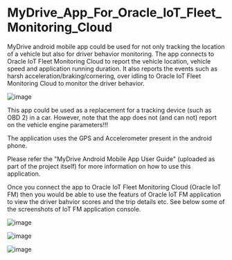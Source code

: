 # MyDrive_App_For_Oracle_IoT_Fleet_Monitoring_Cloud
MyDrive android mobile app could be used for not only tracking the location of a vehicle but also for driver behavior monitoring.
The app connects to Oracle IoT Fleet Monitoring Cloud to report the vehicle location, vehicle speed and application running duration.
It also reports the events such as harsh acceleration/braking/cornering, over idling to Oracle IoT Fleet Monitoring Cloud to monitor the driver behavior.

![image](https://user-images.githubusercontent.com/28871848/39695434-2b89d662-5208-11e8-828e-0f557952c67a.png)

This app could be used as a replacement for a tracking device (such as OBD 2) in a car.
However, note that the app does not (and can not) report on the vehicle engine parameters!!!

The application uses the GPS and Accelerometer present in the android phone.

Please refer the "MyDrive Android Mobile App User Guide" (uploaded as part of the project itself) for more information on how to use this application.

Once you connect the app to Oracle IoT Fleet Monitoring Cloud (Oracle IoT FM) then you would be able to use the featurs of Oracle IoT FM application to view the driver bahvior scores and the trip details etc. See below some of the screenshots of IoT FM application console.

![image](https://user-images.githubusercontent.com/28871848/39695781-5b1b522e-5209-11e8-9b49-457333ea5f25.png)


![image](https://user-images.githubusercontent.com/28871848/39695842-8e1b8f68-5209-11e8-8646-22b33ded392c.png)

![image](https://user-images.githubusercontent.com/28871848/39695858-9cdd7bd8-5209-11e8-84d8-fa46185012f4.png)
